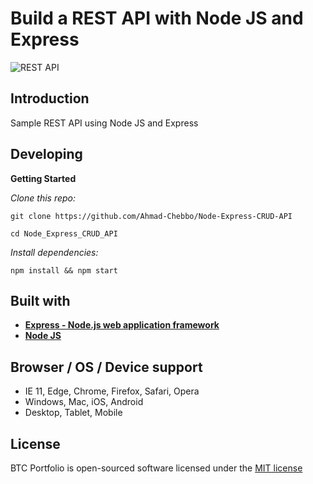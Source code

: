 # Build a REST API with Node JS and Express

![REST API](https://i.ibb.co/7GWCCbp/Screenshot-2020-07-12-at-08-30-32.png)

## Introduction

Sample REST API using Node JS and Express

## Developing

**Getting Started**

*Clone this repo:*

```
git clone https://github.com/Ahmad-Chebbo/Node-Express-CRUD-API

cd Node_Express_CRUD_API
```

*Install dependencies:*

```
npm install && npm start
```

## Built with

-   **[Express - Node.js web application framework](https://exporessjs.com/)**
-   **[Node JS](shttps://nodejs.org)**


## Browser / OS / Device support

-   IE 11, Edge, Chrome, Firefox, Safari, Opera
-   Windows, Mac, iOS, Android
-   Desktop, Tablet, Mobile

## License

BTC Portfolio is open-sourced software licensed under the [MIT license](https://opensource.org/licenses/MIT)